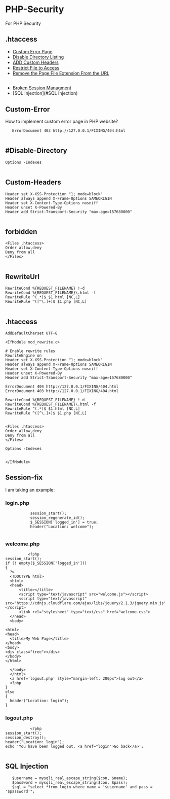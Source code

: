 # PHP-Security
For PHP Security

## .htaccess
* [Custom Error Page](#Custom-Error)
* [Disable Directory Listing](#Disable-Directory)
* [ADD Custom Headers](#Custom-Headers)
* [Restrict File to Access](#forbidden)
* [Remove the Page File Extension From the URL](#RewriteUrl)


## 
* [Broken Session Managment](#Session-fix)
* [SQL Injection](#SQL Injection)


## Custom-Error
How to implement custom error page in PHP website?

```ErrorDocument 404 http://127.0.0.1/FIXING/404.html
   ErrorDocument 403 http://127.0.0.1/FIXING/404.html
  
  ```
  
## #Disable-Directory

```
Options -Indexes
  
  ```
## Custom-Headers

```
Header set X-XSS-Protection "1; mode=block"
Header always append X-Frame-Options SAMEORIGIN
Header set X-Content-Type-Options nosniff
Header unset X-Powered-By
Header add Strict-Transport-Security "max-age=157680000"
  
  ```
  
## forbidden

```
<Files .htaccess>
Order allow,deny
Deny from all
</Files>
  
  ```
  
 ## RewriteUrl
 ```
RewriteCond %{REQUEST_FILENAME} !-d
RewriteCond %{REQUEST_FILENAME}\.html -f
RewriteRule ^(.*)$ $1.html [NC,L]
RewriteRule ^([^\.]+)$ $1.php [NC,L]
  
  ```
 
  
## .htaccess

  ```
AddDefaultCharset UTF-8

<IfModule mod_rewrite.c>

# Enable rewrite rules
RewriteEngine on
Header set X-XSS-Protection "1; mode=block"
Header always append X-Frame-Options SAMEORIGIN
Header set X-Content-Type-Options nosniff
Header unset X-Powered-By
Header add Strict-Transport-Security "max-age=157680000"

ErrorDocument 404 http://127.0.0.1/FIXING/404.html
ErrorDocument 403 http://127.0.0.1/FIXING/404.html

RewriteCond %{REQUEST_FILENAME} !-d
RewriteCond %{REQUEST_FILENAME}\.html -f
RewriteRule ^(.*)$ $1.html [NC,L]
RewriteRule ^([^\.]+)$ $1.php [NC,L]


<Files .htaccess>
Order allow,deny
Deny from all
</Files>

Options -Indexes


</IfModule>
  
  ```
  
 ## Session-fix
 I am taking an example:
 ### login.php
 ```
            session_start();
            session_regenerate_id();
            $_SESSION['logged_in'] = true;
            header("Location: welcome");
  
  ```
  ### welcome.php
  
  ```
            <?php
session_start();
if (! empty($_SESSION['logged_in']))
{
    ?>
    <!DOCTYPE html>
    <html>
    <head>
    	<title></title>
    	<script type="text/javascript" src="welcome.js"></script>
    	<script type="text/javascript" src="https://cdnjs.cloudflare.com/ajax/libs/jquery/2.1.3/jquery.min.js"></script>
    	<link rel="stylesheet" type="text/css" href="welcome.css">
    </head>
    <body>

<html>
<head>
    <title>My Web Page</title>
</head>
<body>
  <div class="tree"></div>
</body>
</html>

    </body>
    </html>
    <a href='logout.php' style="margin-left: 200px">log out</a>
    <?php
}
else
{
    header("Location: login");
}
   ```
 ### logout.php
 
 ```
            <?php
session_start();
session_destroy();
header("Location: login");
echo 'You have been logged out. <a href="login">Go back</a>';
  
  ```

## SQL Injection
 ```
    $username = mysqli_real_escape_string($con, $name);  
    $password = mysqli_real_escape_string($con, $pass);
    $sql = "select *from login where name = '$username' and pass = '$password'";
  
  ```
